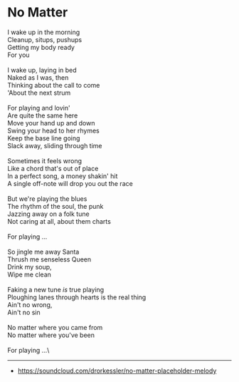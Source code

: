 # No Matter

I wake up in the morning\
Cleanup, situps, pushups\
Getting my body ready\
For you\
\
I wake up, laying in bed\
Naked as I was, then\
Thinking about the call to come\
'About the next strum\
\
For playing and lovin'\
Are quite the same here\
Move your hand up and down\
Swing your head to her rhymes\
Keep the base line going\
Slack away, sliding through time\
\
Sometimes it feels wrong\
Like a chord that's out of place\
In a perfect song, a money shakin' hit\
A single off-note will drop you out the race\
\
But we're playing the blues\
The rhythm of the soul, the punk\
Jazzing away on a folk tune\
Not caring at all, about them charts\
\
For playing ...\
\
So jingle me away Santa\
Thrush me senseless Queen\
Drink my soup,\
Wipe me clean\
\
Faking a new tune *is* true playing\
Ploughing lanes through hearts is the real thing\
Ain't no wrong,\
Ain't no sin\
\
No matter where you came from\
No matter where you've been\
\
For playing ...\

---
- https://soundcloud.com/drorkessler/no-matter-placeholder-melody
